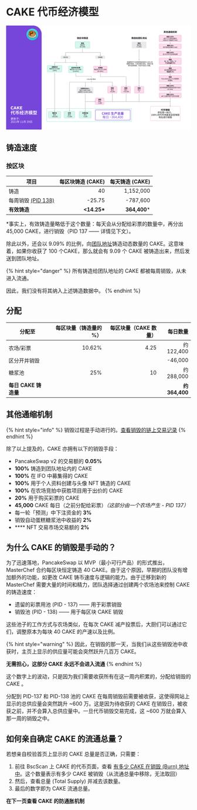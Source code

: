 # CAKE 代币经济模型

![](<../../.gitbook/assets/cn-1129 (1).png>)

## **铸造速度** <a href="#emission-rate" id="emission-rate"></a>

### **按区块**

| **项目**                                                                       | **每区块铸造 (CAKE)** | **每天铸造 (CAKE)** |
| ---------------------------------------------------------------------------- | ---------------: | --------------: |
| 铸造                                                                           |               40 |       1,152,000 |
| 每周销毁 [(PID 138)](cake-dai-bi-jing-ji-mo-xing.md#why-is-the-cake-burn-manual) |           -25.75 |        -787,600 |
| **有效铸造**                                                                     |     **<14.25\*** |   **364,400**\* |

\*事实上，有效铸造量略低于这个数量：每天会从分配给彩票的数量中，再分出 45,000 CAKE，进行销毁（PID 137 —— 详情见下文）。

除此以外，还会以 9.09% 的比例，向[团队地址](cake-dai-bi-jing-ji-mo-xing.md#emission-rate)铸造动态数量的 CAKE。这意味着，如果你收获了 100 个CAKE，那么就会有 9.09 个 CAKE 被铸造出来，然后发送到团队地址。

{% hint style="danger" %}
所有铸造给团队地址的 CAKE 都被每周销毁，从未进入流通。

因此，我们没有将其纳入上述铸造数据中。
{% endhint %}

## 分配 <a href="#distribution" id="distribution"></a>

| 分配至             | 每区块量（铸造量的 %） | 每区块量（CAKE 数量） |              每日数量 |
| --------------- | -----------: | ------------: | ----------------: |
| 农场/彩票           |       10.62% |          4.25 |         约 122,400 |
| 区分开并销毁          |              |               |           -46,000 |
| 糖浆池             |          25% |            10 |         约 288,000 |
| **每日 CAKE 铸造量** |              |               | **约** **364,400** |

## **其他通缩机制** <a href="#other-deflationary-mechanics" id="other-deflationary-mechanics"></a>

{% hint style="info" %}
销毁过程是手动进行的。[查看销毁的链上交易记录](https://bscscan.com/token/0x0e09fabb73bd3ade0a17ecc321fd13a19e81ce82?a=0x000000000000000000000000000000000000dead)
{% endhint %}

除了以上提及的，CAKE 亦拥有以下的销毁手段：

* PancakeSwap v2 的交易额的 **0.05%**
* **100%** 铸造到团队地址内的 CAKE
* **100%** 在 IFO 中募集得的 CAKE
* **100%** 用于个人资料创建与头像 NFT 铸造的 CAKE
* **100%** 在农场竞拍中获胜项目用于出价的 CAKE
* **20%** 用于购买彩票的 CAKE
* **45,000** CAKE 每日（之前分配给彩票）_（这部分由一个农场产生 - PID 137）_
* 每一轮「预测」中下注资金的 **3%**
* 销毁自动蛋糕糖浆池中收益的 **2%**
* &#x20;**** NFT 交易市场交易额的 **2%**

## 为什么 CAKE 的销毁是手动的？

为了迅速落地，PancakeSwap 以 MVP（最小可行产品）的形式推出，MasterChef 合约每区块恒定铸造 40 CAKE。由于这个原因，早期的团队没有增加额外的功能，如更改 CAKE 铸币速度与逻辑的能力。由于迁移到新的 MasterChef 需要大量的时间和精力，团队选择通过创建两个农场池来控制 CAKE 的铸造速度：

* 遗留的彩票用池 (PID - 137) —— 用于彩票销毁
* 销毁池 (PID - 138) —— 用于每区块 CAKE 销毁

这些池子的工作方式与农场类似，在每次 CAKE 减产投票后，大厨们可以通过它们，调整原本为每块 40 CAKE 的产速以及比例。

{% hint style="warning" %}
因此，在销毁的那一天，当我们从这些销毁池中收获时，主页上显示的供应量可能会突然跃升几百万 CAKE。

**无需担心，这部分 CAKE 永远不会进入流通**
{% endhint %}

这个数字上的波动，只是因为我们需要收获所有在这一周内积累的，分配给销毁的 CAKE 。

分配到 PID-137 和 PID-138 池的 CAKE 在每周销毁前需要被收获，这使得网站上显示的总供应量会突然跳升 \~600 万。这是因为待收获的 CAKE 在销毁日，被收获之前，并不会算入总供应量中。一旦代币销毁交易完成，这 \~600 万就会算入那一周的销毁之中。

## 如何亲自确定 CAKE 的流通总量？

若想亲自校验首页上显示的 CAKE 总量是否正确，只需要：

1. 前往 BscScan 上 CAKE 的代币页面，查看 [有多少 CAKE 在销毁 (Burn) 地址中](https://bscscan.com/token/0x0e09fabb73bd3ade0a17ecc321fd13a19e81ce82#balances)。这个数量表示有多少 CAKE 被销毁（从流通总量中移除，无法取回）
2. 然后，查看总量 (Total Supply) 并减去该数量。
3. 最后的数字即为 CAKE 流通总量。

**在下一页查看 CAKE 的防通胀机制**
